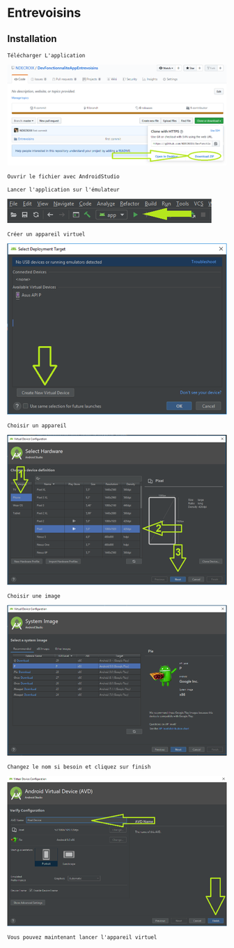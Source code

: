 # Entrevoisins

## Installation

```
Télécharger L'application
```
[![DownloadZIP](./ImageReadme/DownloadZIP.png)]()

```
Ouvrir le fichier avec AndroidStudio
```
```
Lancer l'application sur l'émulateur
```
[![Play](./ImageReadme/Play.png)]()

```
Créer un appareil virtuel
```
[![SelectDevice](./ImageReadme/SelectDevice.png)]()

```
Choisir un appareil
```
[![ChoiceDevice](./ImageReadme/ChoiceDevice.png)]()

```
Choisir une image
```
[![ImagePie](./ImageReadme/ImagePie.png)]()

```
Changez le nom si besoin et cliquez sur finish
```
[![Finish](./ImageReadme/Finish.png)]()

```
Vous pouvez maintenant lancer l'appareil virtuel
```

